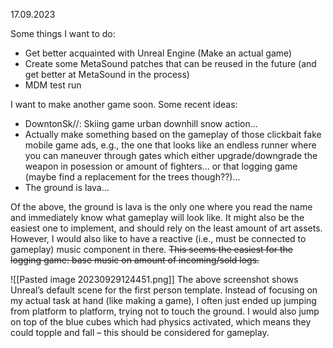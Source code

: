 17.09.2023

Some things I want to do:
- Get better acquainted with Unreal Engine (Make an actual game)
- Create some MetaSound patches that can be reused in the future (and get better at MetaSound in the process)
- MDM test run

I want to make another game soon. Some recent ideas:
- DowntonSk//: Skiing game urban downhill snow action...
- Actually make something based on the gameplay of those clickbait fake mobile game ads, e.g., the one that looks like an endless runner where you can maneuver through gates which either upgrade/downgrade the weapon in posession or amount of fighters... or that logging game (maybe find a replacement for the trees though??)...
- The ground is lava...

Of the above, the ground is lava is the only one where you read the name and immediately know what gameplay will look like. It might also be the easiest one to implement, and should rely on the least amount of art assets. However, I would also like to have a reactive (i.e., must be connected to gameplay) music component in there. ~~This seems the easiest for the logging game: base music on amount of incoming/sold logs.~~

![[Pasted image 20230929124451.png]]
The above screenshot shows Unreal’s default scene for the first person template. Instead of focusing on my actual task at hand (like making a game), I often just ended up jumping from platform to platform, trying not to touch the ground. I would also jump on top of the blue cubes which had physics activated, which means they could topple and fall – this should be considered for gameplay.